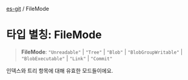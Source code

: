 [es-git](../globals.md) / FileMode

# 타입 별칭: FileMode

> **FileMode**: `"Unreadable"` \| `"Tree"` \| `"Blob"` \| `"BlobGroupWritable"` \| `"BlobExecutable"` \| `"Link"` \| `"Commit"`

인덱스와 트리 항목에 대해 유효한 모드들이에요.
